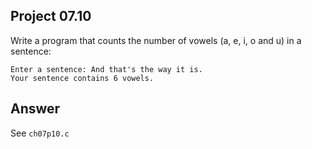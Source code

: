 ## Project 07.10
Write a program that counts the number of vowels (a, e, i, o and u) in a sentence:
```
Enter a sentence: And that's the way it is.
Your sentence contains 6 vowels.
```

## Answer
See ```ch07p10.c```
